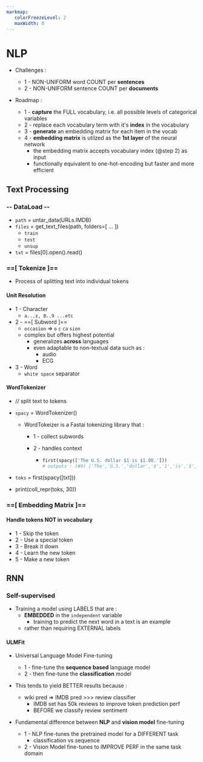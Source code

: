 ```yaml
---
markmap:
   colorFreezeLevel: 2
   maxWidth: 0
---
```


# NLP

- Challenges :
  - 1 - NON-UNIFORM word COUNT per **sentences**
  - 2 - NON-UNIFORM sentence COUNT per **documents**

- Roadmap :
  - 1 - **capture** the FULL vocabulary, i.e. all possible levels of categorical 
  variables
  - 2 - replace each vocabulary term with it's **index** in the vocabulary
  - 3 - **generate** an embedding matrix for each item in the vocab
  - 4 - **embedding matrix** is utilzed as the **1st layer** of the neural  
  network
    - the embedding matrix accepts vocabulary index (@step 2) as input
    - functionally equivalent to one-hot-encoding but faster and more efficient

## Text Processing

### -- DataLoad --

- `path` = untar_data(URLs.IMDB)
- `files` = get_text_files(path, folders=[ ... ])
  - `train`
  - `test`
  - `unsup`
- `txt` = files[0].open().read()

### ==[ Tokenize ]==

- Process of splitting text into individual tokens

#### **Unit** Resolution

- 1 - Character
  - `a...z, 0..9 ...etc`
- 2 - ==[ Subword ]==
  - `occasion` => `o` `c` `ca` `sion`
  - complex but offers highest potential
    - generalizes **across** languages
    - even adaptable to non-textual data such as :
      - audio
      - ECG
- 3 - Word
  - `white space` separator

#### **WordTokenizer**

- // split text to tokens
- `spacy` = WordTokenizer()
  - WordTokeizer is a Fastai tokenizing library that :
    - 1 - collect subwords
    - 2 - handles context

      - ```python
        first(spacy(['The U.S. dollar $1 is $1.00.']))
        # outputs : (#9) ['The','U.S.','dollar','$','1','is','$','1.00','.']
        ```

- `toks` = first(spacy([txt]))
- print(coll_repr(toks, 30))

### ==[ Embedding Matrix ]==

#### Handle tokens NOT in vocabulary

- 1 - Skip the token
- 2 - Use a special token
- 3 - Break it down
- 4 - Learn the new token
- 5 - Make a new token

## RNN

### Self-supervised

- Training a model using LABELS that are :
  - **EMBEDDED** in the `independent` variable
    - training to predict the next word in a text is an example
  - rather than requiring EXTERNAL labels

#### **ULMFit**

- Universal Language Model Fine-tuning
  - 1 - fine-tune the **sequence based** language model
  - 2 - then fine-tune the **classification** model

- This tends to yield BETTER results because :
  - wiki pred => IMDB pred >>> review classifier
    - IMDB set has 50k reviews to improve token prediction perf
    - BEFORE we classify review sentiment
- Fundamental difference between **NLP** and **vision model** fine-tuning
  - 1 - NLP fine-tunes the pretrained model for a DIFFERENT task
    - classification vs sequence
  - 2 - Vision Model fine-tunes to IMPROVE PERF in the same task domain